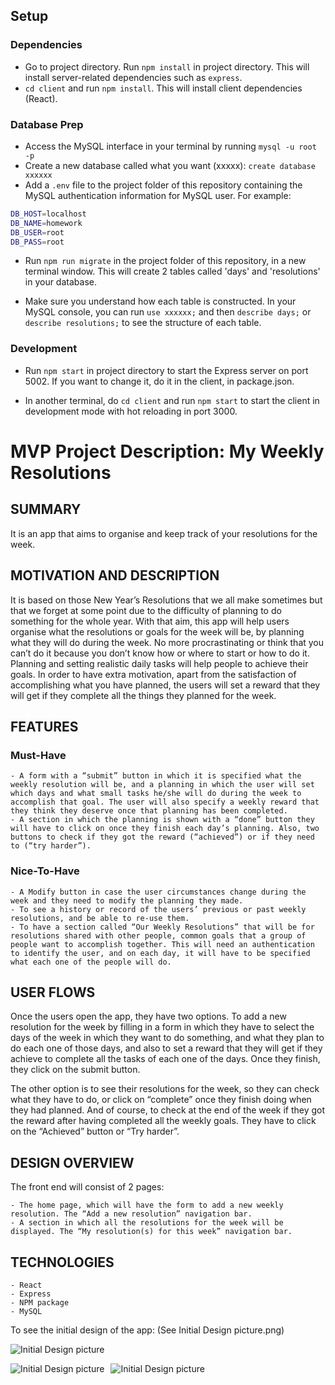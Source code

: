## Setup

### Dependencies

- Go to project directory. Run `npm install` in project directory. This will install server-related dependencies such as `express`.
- `cd client` and run `npm install`. This will install client dependencies (React).

### Database Prep

- Access the MySQL interface in your terminal by running `mysql -u root -p`
- Create a new database called what you want (xxxxx): `create database xxxxxx`
- Add a `.env` file to the project folder of this repository containing the MySQL authentication information for MySQL user. For example:

```bash
DB_HOST=localhost
DB_NAME=homework
DB_USER=root
DB_PASS=root
```

- Run `npm run migrate` in the project folder of this repository, in a new terminal window. This will create 2 tables called 'days' and 'resolutions' in your database.

- Make sure you understand how each table is constructed. In your MySQL console, you can run `use xxxxxx;` and then `describe days;` or `describe resolutions;` to see the structure of each table.

### Development

- Run `npm start` in project directory to start the Express server on port 5002. If you want to change it, do it in the client, in package.json.

- In another terminal, do `cd client` and run `npm start` to start the client in development mode with hot reloading in port 3000.





# **MVP Project Description: My Weekly Resolutions**

## **SUMMARY**

It is an app that aims to organise and keep track of your resolutions for the week. 

## **MOTIVATION AND DESCRIPTION**

It is based on those New Year’s Resolutions that we all make sometimes but that we forget at some point due to the difficulty of planning to do something for the whole year. With that aim, this app will help users organise what the resolutions or goals for the week will be, by planning what they will do during the week.
No more procrastinating or think that you can’t do it because you don’t know how or where to start or how to do it. Planning and setting realistic daily tasks will help people to achieve their goals.
In order to have extra motivation, apart from the satisfaction of accomplishing what you have planned, the users will set a reward that they will get if they complete all the things they planned for the week.

## **FEATURES**

### **Must-Have**

	- A form with a “submit” button in which it is specified what the weekly resolution will be, and a planning in which the user will set which days and what small tasks he/she will do during the week to accomplish that goal. The user will also specify a weekly reward that they think they deserve once that planning has been completed.
	- A section in which the planning is shown with a “done” button they will have to click on once they finish each day’s planning. Also, two buttons to check if they got the reward (“achieved”) or if they need to (“try harder”).
	
### **Nice-To-Have**

	- A Modify button in case the user circumstances change during the week and they need to modify the planning they made.
	- To see a history or record of the users’ previous or past weekly resolutions, and be able to re-use them.
	- To have a section called “Our Weekly Resolutions” that will be for resolutions shared with other people, common goals that a group of people want to accomplish together. This will need an authentication to identify the user, and on each day, it will have to be specified what each one of the people will do.
	
## **USER FLOWS**

Once the users open the app, they have two options. To add a new resolution for the week by filling in a form in which they have to select the days of the week in which they want to do something, and what they plan to do each one of those days, and also to set a reward that they will get if they achieve to complete all the tasks of each one of the days. Once they finish, they click on the submit button. 

The other option is to see their resolutions for the week, so they can check what they have to do, or click on “complete” once they finish doing when they had planned. And of course, to check at the end of the week if they got the reward after having completed all the weekly goals. They have to click on the “Achieved” button or “Try harder”.


## **DESIGN OVERVIEW**

The front end will consist of 2 pages:

	- The home page, which will have the form to add a new weekly resolution. The “Add a new resolution” navigation bar.
	- A section in which all the resolutions for the week will be displayed. The “My resolution(s) for this week” navigation bar. 

## **TECHNOLOGIES**

	- React
	- Express
	- NPM package
	- MySQL


To see the initial design of the app:
(See Initial Design picture.png)

![Initial Design picture](Initial_Design_picture.png)

<img src="initialdesignpicture.png"
     alt="Initial Design picture"
     style="float: left; margin-right: 10px;" />

<img src="Initial_Design_picture.png"
     alt="Initial Design picture"
     style="float: left; margin-right: 10px;" />	 